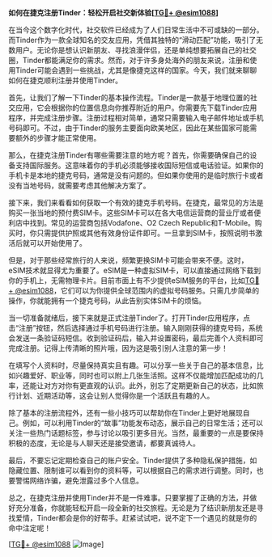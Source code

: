 **如何在捷克注册Tinder：轻松开启社交新体验[[TG💪+ @esim1088](https://t.me/s/esim1088)]**

在当今这个数字化时代，社交软件已经成为了人们日常生活中不可或缺的一部分。而Tinder作为一款全球知名的交友应用，凭借其独特的“滑动匹配”功能，吸引了无数用户。无论你是想认识新朋友、寻找浪漫伴侣，还是单纯想要拓展自己的社交圈，Tinder都能满足你的需求。然而，对于许多身处海外的朋友来说，注册和使用Tinder可能会遇到一些挑战，尤其是像捷克这样的国家。今天，我们就来聊聊如何在捷克顺利注册并使用Tinder。

首先，让我们了解一下Tinder的基本操作流程。Tinder是一款基于地理位置的社交应用，它会根据你的位置信息向你推荐附近的用户。你需要先下载Tinder应用程序，并完成注册步骤。注册过程相对简单，通常只需要输入电子邮件地址或手机号码即可。不过，由于Tinder的服务主要面向欧美地区，因此在某些国家可能需要额外的步骤才能正常使用。

那么，在捷克注册Tinder有哪些需要注意的地方呢？首先，你需要确保自己的设备支持国际服务。这意味着你的手机必须能够接收国际短信或电话验证。如果你的手机卡是本地的捷克号码，通常是没有问题的。但如果你使用的是临时旅行卡或者没有当地号码，就需要考虑其他解决方案了。

接下来，我们来看看如何获取一个有效的捷克手机号码。在捷克，最常见的方法是购买一张当地的预付费SIM卡。这些SIM卡可以在各大电信运营商的营业厅或者便利店中找到。常见的运营商包括Vodafone、O2 Czech Republic和T-Mobile。购买时，你只需提供护照或其他有效身份证件即可。一旦拿到SIM卡，按照说明书激活后就可以开始使用了。

但是，对于那些经常旅行的人来说，频繁更换SIM卡可能会带来不便。这时，eSIM技术就显得尤为重要了。eSIM是一种虚拟SIM卡，可以直接通过网络下载到你的手机上，无需物理卡片。目前市面上有不少提供eSIM服务的平台，比如[TG💪+ @esim1088](https://t.me/s/esim1088)，它们可以为你提供全球范围内的虚拟号码服务。只需几步简单的操作，你就能拥有一个捷克号码，从此告别实体SIM卡的烦恼。

当一切准备就绪后，接下来就是正式注册Tinder了。打开Tinder应用程序，点击“注册”按钮，然后选择通过手机号码进行注册。输入刚刚获得的捷克号码，系统会发送一条验证码短信。收到验证码后，输入并设置密码，最后完善个人资料即可完成注册。记得上传清晰的照片哦，因为这是吸引别人注意的第一步！

在填写个人资料时，尽量保持真实且有趣。可以分享一些关于自己的基本信息，比如兴趣爱好、职业等，同时也可以附上几张生活照。这样不仅能增加匹配成功的几率，还能让对方对你有更直观的认识。此外，别忘了定期更新自己的状态，比如旅行计划、近期活动等，这会让别人觉得你是一个活跃且有趣的人。

除了基本的注册流程外，还有一些小技巧可以帮助你在Tinder上更好地展现自己。例如，可以利用Tinder的“故事”功能发布动态，展示自己的日常生活；还可以关注一些热门话题标签，参与讨论以吸引更多目光。当然，最重要的一点是要保持积极的态度，无论是与人聊天还是接受邀请，都要真诚待人。

最后，不要忘记定期检查自己的账户安全。Tinder提供了多种隐私保护措施，如隐藏位置、限制谁可以看到你的资料等，可以根据自己的需求进行调整。同时，也要警惕网络诈骗，避免泄露过多个人信息。

总之，在捷克注册并使用Tinder并不是一件难事。只要掌握了正确的方法，并做好充分准备，你就能轻松开启一段全新的社交旅程。无论是为了结识新朋友还是寻找爱情，Tinder都会是你的好帮手。赶紧试试吧，说不定下一个遇见的就是你的命中注定呢！

[[TG💪+ @esim1088](https://t.me/s/esim1088) ![Image](https://i.postimg.cc/4NQfJmqS/Snipaste-2025-05-13-00-14-12.png)]